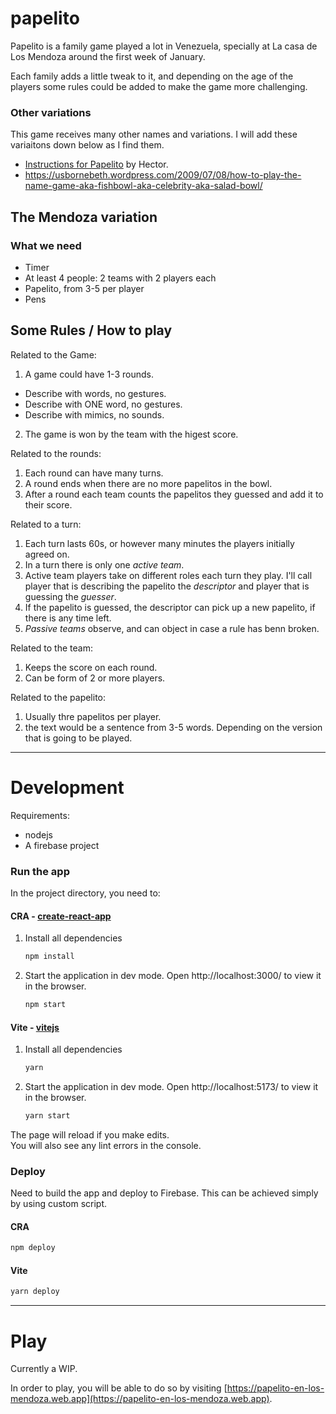 # papelito

Papelito is a family game played a lot in Venezuela, specially at La casa de Los Mendoza around the first week of January.

Each family adds a little tweak to it, and depending on the age of the players some rules could be added to make the game more challenging.

### Other variations

This game receives many other names and variations. I will add these variaitons down below as I find them.

- [Instructions for Papelito](http://cairo.lti.cs.cmu.edu/~hector/wikihow_xml/categorized/Hobbies%20and%20Crafts/Games/Paper%20Games/Play-Papelito.html.xml) by Hector.
- https://usbornebeth.wordpress.com/2009/07/08/how-to-play-the-name-game-aka-fishbowl-aka-celebrity-aka-salad-bowl/

## The Mendoza variation

### What we need

- Timer
- At least 4 people: 2 teams with 2 players each
- Papelito, from 3-5 per player
- Pens

## Some Rules / How to play

Related to the Game:

1. A game could have 1-3 rounds.

- Describe with words, no gestures.
- Describe with ONE word, no gestures.
- Describe with mimics, no sounds.

2. The game is won by the team with the higest score.

Related to the rounds:

1. Each round can have many turns.
2. A round ends when there are no more papelitos in the bowl.
3. After a round each team counts the papelitos they guessed and add it to their score.

Related to a turn:

1. Each turn lasts 60s, or however many minutes the players initially agreed on.
2. In a turn there is only one _active team_.
3. Active team players take on different roles each turn they play. I'll call player that is describing the papelito the _descriptor_ and player that is guessing the _guesser_.
4. If the papelito is guessed, the descriptor can pick up a new papelito, if there is any time left.
5. _Passive teams_ observe, and can object in case a rule has benn broken.

Related to the team:

1. Keeps the score on each round.
2. Can be form of 2 or more players.

Related to the papelito:

1. Usually thre papelitos per player.
2. the text would be a sentence from 3-5 words. Depending on the version that is going to be played.

---

# Development

Requirements:

- nodejs
- A firebase project

### Run the app

In the project directory, you need to:

#### CRA - [create-react-app](https://github.com/facebook/create-react-app)

1. Install all dependencies
   ```sh
   npm install
   ```
2. Start the application in dev mode. Open http://localhost:3000/ to view it in the browser.
   ```sh
   npm start
   ```

#### Vite - [vitejs](https://vitejs.dev/)

1. Install all dependencies
   ```sh
   yarn
   ```
2. Start the application in dev mode. Open http://localhost:5173/ to view it in the browser.
   ```sh
   yarn start
   ```

The page will reload if you make edits.\
You will also see any lint errors in the console.

### Deploy

Need to build the app and deploy to Firebase. This can be achieved simply by using custom script.

#### CRA

```sh
npm deploy
```

#### Vite

```sh
yarn deploy
```

---

# Play

Currently a WIP.

In order to play, you will be able to do so by visiting [https://papelito-en-los-mendoza.web.app](https://papelito-en-los-mendoza.web.app).
